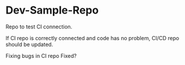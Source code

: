 # Dev-Sample-Repo

Repo to test CI connection.

If CI repo is correctly connected and code has no problem, CI/CD repo should be updated.

Fixing bugs in CI repo
Fixed?

